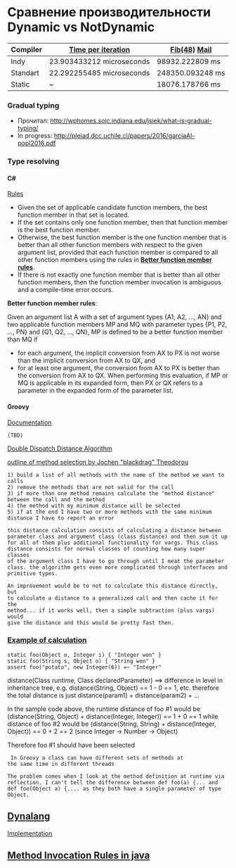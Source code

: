 # Сравнение производительности Dynamic vs NotDynamic

|Compiler | [Time per iteration](http://blog.dhananjaynene.com/2008/07/performance-comparison-c-java-python-ruby-jython-jruby-groovy/) | [Fib(48)](https://gist.github.com/chanwit/133661) [Mail](http://www.mail-archive.com/mlvm-dev@openjdk.java.net/msg00821.html) |
|---|---| --- |
| Indy     |  23.903433212 microseconds | 98932.222809 ms |
| Standart |  22.292255485 microseconds | 248350.093248 ms |
| Static | ~ | 18076.178766 ms |

### Gradual typing
- Прочитал: http://wphomes.soic.indiana.edu/jsiek/what-is-gradual-typing/
- In progress: http://pleiad.dcc.uchile.cl/papers/2016/garciaAl-popl2016.pdf


### Type resolving
#### C#
[Rules](https://msdn.microsoft.com/en-us/library/aa691336(v=vs.71).aspx)
- Given the set of applicable candidate function members, the best function member in that set is located.
- If the set contains only one function member, then that function member is the best function member.
- Otherwise, the best function member is the one function member that is better than all other function members with respect to the given argument list, provided that each function member is compared to all other function members using the rules in [__Better function member rules__](https://msdn.microsoft.com/en-us/library/aa691338(v=vs.71).aspx]).
- If there is not exactly one function member that is better than all other function members, then the function member invocation is ambiguous and a compile-time error occurs.

__Better function member rules__:

Given an argument list A with a set of argument types {A1, A2, ..., AN} and two applicable function members MP and MQ with parameter types {P1, P2, ..., PN} and {Q1, Q2, ..., QN}, MP is defined to be a better function member than MQ if
- for each argument, the implicit conversion from AX to PX is not worse than the implicit conversion from AX to QX, and
- for at least one argument, the conversion from AX to PX is better than the conversion from AX to QX.
When performing this evaluation, if MP or MQ is applicable in its expanded form, then PX or QX refers to a parameter in the expanded form of the parameter list.
#### Groovy


[Documentation](http://groovy-lang.org/objectorientation.html#_method_selection_algorithm)
```
(TBD)
```

[Double Dispatch Distance Algorithm](https://issues.apache.org/jira/browse/GROOVY-5490)

[outline of method selection by Jochen "blackdrag" Theodorou](https://groups.google.com/forum/#!topic/jvm-languages/J-7GQf7sMLk)

```
1) build a list of all methods with the name of the method we want to calls
2) remove the methods that are not valid for the call
3) if more than one method remains calculate the "method distance" 
between the call and the method
4) the method with my minimum distance will be selected
5) if at the end I have two or more methods with the same minimum 
distance I have to report an error

this distance calculation consists of calculating a distance between 
parameter class and argument class (class distance) and then sum it up 
for all of them plus additional functionality for vargs. This class 
distance consists for normal classes of counting how many super classes 
of the argument class I have to go through until I meat the parameter 
class. the algorithm gets even more complicated through interfaces and 
primitive types.

An improvement would be to not to calculate this distance directly, but 
to calculate a distance to a generalized call and then cache it for the 
method... if it works well, then a simple subtraction (plus vargs) would 
give the distance and this would be pretty fast then.
```
### [Example of calculation](http://mail-archives.apache.org/mod_mbox/groovy-notifications/201507.mbox/%3CJIRA.12811725.1338725914000.174247.1436814004693@Atlassian.JIRA%3E)
```
static foo(Object o, Integer i) { "Integer won" }
static foo(String s, Object o) { "String won" }
assert foo("potato", new Integer(6)) =~ "Integer" 
```
distance(Class runtime, Class declaredParameter) ==> difference in level in inheritance
tree, e.g. distance(String, Object) == 1 - 0 == 1, etc.
therefore the total distance is just distance(param1) + distance(param2) + ...

In the sample code above, the runtime distance of foo #1 would be (distance(String, Object) + distance(Integer, Integer)) == 1 + 0 == 1
while distance of foo #2 would be (distance(String, String) + distance(Integer, Object)) == 0 + 2 == 2 (since Integer -> Number -> Object)

Therefore foo #1 should have been selected
```
 In Groovy a class can have different sets of methods at
the same time in different threads
```
```
The problem comes when I look at the method definition at runtime via
reflection. I can't tell the difference between def foo(a) {... and
def foo(Object a) {.... as they both have a single parameter of type
Object.
```

## [Dynalang](http://dynalang.sourceforge.net/)

[Implementation](https://sourceforge.net/p/dynalang/code/HEAD/tree/trunk/invoke/src/org/dynalang/dynalink/beans/OverloadedDynamicMethod.java#l26)


## [ Method Invocation Rules in java](https://docs.oracle.com/javase/specs/jls/se8/html/jls-15.html#jls-15.12)